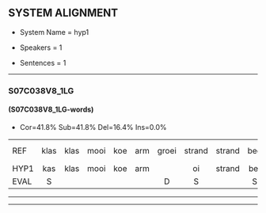 
## SYSTEM ALIGNMENT

- System Name = hyp1

- Speakers = 1

- Sentences = 1

---

### S07C038V8_1LG

#### (S07C038V8_1LG-words)

- Cor=41.8%	Sub=41.8%	Del=16.4%	Ins=0.0%

|  |  |  |  |  |  |  |  |  |  |  |  |  |  |  |  |  |  |  |  |  |  |  |  |  |  |  |  |  |  |  |  |  |  |  |  |  |  |  |  |  |  |  |  |  |  |  |  |  |  |  |  |  |  |  |  |
|:--- |:---:|:---:|:---:|:---:|:---:|:---:|:---:|:---:|:---:|:---:|:---:|:---:|:---:|:---:|:---:|:---:|:---:|:---:|:---:|:---:|:---:|:---:|:---:|:---:|:---:|:---:|:---:|:---:|:---:|:---:|:---:|:---:|:---:|:---:|:---:|:---:|:---:|:---:|:---:|:---:|:---:|:---:|:---:|:---:|:---:|:---:|:---:|:---:|:---:|:---:|:---:|:---:|:---:|:---:|:---:|
| REF | klas | klas | mooi | koe | arm | groei | strand | strand | bed | eerst*(eerste) | voor | draai | sjaal | * | * | sjaal | herfst | * | * | herfst | duur | straat | leeuw | clown | * | * | hoek | krant | hout | vriend | gauw | chips | groen | feest | reis | jas | huis | paard | vijf | muts*(mus) | * | *s | muts | nieuw | kind | bang | oog | zacht | schoen | plas | neus | knoop | * | knoop | plank |
| HYP1 | kas | klas | mooi | koe | arm |  | oi | strand | bet | eerste | voor |  |  |  | drei | sjaal |  |  | her | erst | duur | traat | leeuw | uh | klan | klan | hook | krant | hout | vrent | gaal | schips | groen | feest | reis | jas | huis | paart | vijf |  | mus | meet | ne | o | kind | bang | oog | zacht | schoon | plas |  |  | ns | knoop | blank |
| EVAL | S |  |  |  |  | D | S |  | S | S |  | D | D | D | S |  | D | D | S | S |  | S |  | S | S | S | S |  |  | S | S | S |  |  |  |  |  | S |  | D | S | S | S | S |  |  |  |  | S |  | D | D | S |  | S |
---

---
